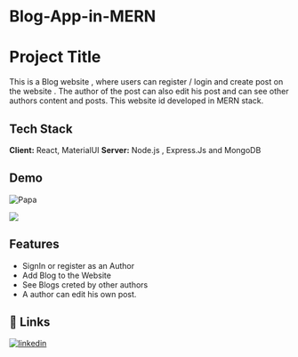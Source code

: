# Blog-App-in-MERN
# Project Title

This is a Blog website , where users can register / login and create post on the website . The author of the post can also edit his post and can see other authors content and posts.
This website id developed in MERN stack.


## Tech Stack

**Client:** React, MaterialUI
**Server:** Node.js , Express.Js and MongoDB


## Demo


![Papa](https://user-images.githubusercontent.com/89575981/229932168-2fd3e680-39be-4ac5-9c59-a1bc654ab9ad.gif)


![](file:///C:\Users\shubh\Downloads\Papa.gif)
## Features

- SignIn or register as an Author
- Add Blog to the Website
- See Blogs creted by other authors 
- A author can edit his own post.


## 🔗 Links
[![linkedin](https://img.shields.io/badge/linkedin-0A66C2?style=for-the-badge&logo=linkedin&logoColor=white)](https://www.linkedin.com/in/shubhaam-tiwary-10302a202/)


